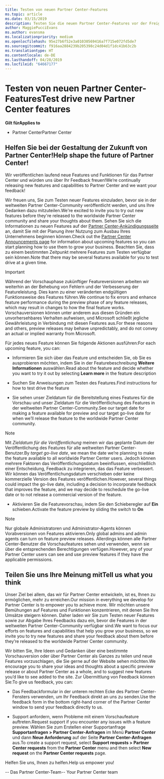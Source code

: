```yaml
---
title: Testen von neuen Partner Center-Features
ms.topic: article
ms.date: 03/15/2019
description: Testen Sie die neuen Partner Center-Features vor der Freigabe, und teilen Sie uns Ihre Meinung mit. Helfen Sie bei der Gestaltung der Zukunft von Partner Center!
author: MaggiePucciEvans
ms.author: evansma
ms.localizationpriority: medium
ms.openlocfilehash: 95e27b6f52e3a01030569416a7f715e072fd5de7
ms.sourcegitcommit: f916aa2884239b205398c24d04d1f1dc41b63c2b
ms.translationtype: HT
ms.contentlocale: de-DE
ms.lasthandoff: 04/28/2019
ms.locfileid: "64667177"
---
```

# <a name="test-drive-new-partner-center-features"></a><span data-ttu-id="2628f-104">Testen von neuen Partner Center-Features</span><span class="sxs-lookup"><span data-stu-id="2628f-104">Test drive new Partner Center features</span></span>

<span data-ttu-id="2628f-105">**Gilt für**</span><span class="sxs-lookup"><span data-stu-id="2628f-105">**Applies to**</span></span>

- <span data-ttu-id="2628f-106">Partner Center</span><span class="sxs-lookup"><span data-stu-id="2628f-106">Partner Center</span></span>

## <a name="help-shape-the-future-of-partner-center"></a><span data-ttu-id="2628f-107">Helfen Sie bei der Gestaltung der Zukunft von Partner Center!</span><span class="sxs-lookup"><span data-stu-id="2628f-107">Help shape the future of Partner Center!</span></span>

<span data-ttu-id="2628f-108">Wir veröffentlichen laufend neue Features und Funktionen für das Partner Center und würden uns über Ihr Feedback freuen!</span><span class="sxs-lookup"><span data-stu-id="2628f-108">We’re continually releasing new features and capabilities to Partner Center and we want your feedback!</span></span> 

<span data-ttu-id="2628f-109">Wir freuen uns, Sie zum Testen neuer Features einzuladen, bevor sie in der weltweiten Partner Center-Community veröffentlicht werden, und uns Ihre Gedanken dazu mitzuteilen.</span><span class="sxs-lookup"><span data-stu-id="2628f-109">We're excited to invite you to try out new features before they're released to the worldwide Partner Center community and share your thoughts about them.</span></span> <span data-ttu-id="2628f-110">Sehen Sie sich die Informationen zu neuen Features auf der [Partner Center-Ankündigungsseite](https://partnercenter.microsoft.com/pcv/announcements) an, damit Sie mit der Planung ihrer Nutzung zum Ausbau Ihres Unternehmens beginnen können.</span><span class="sxs-lookup"><span data-stu-id="2628f-110">Check out the [Partner Center Announcements page](https://partnercenter.microsoft.com/pcv/announcements) for information about upcoming features so you can start planning how to use them to grow your business.</span></span> <span data-ttu-id="2628f-111">Beachten Sie, dass zu einem bestimmten Zeitpunkt mehrere Features zum Testen verfügbar sein können.</span><span class="sxs-lookup"><span data-stu-id="2628f-111">Note that there may be several features available for you to test drive at a given time.</span></span>

> [!IMPORTANT]  
> <span data-ttu-id="2628f-112">Während der Vorschauphase zukünftiger Featureversionen arbeiten wir weiterhin an der Behebung von Fehlern und der Verbesserung der Featureleistung. Dies kann zu einer veränderten endgültigen Funktionsweise des Features führen.</span><span class="sxs-lookup"><span data-stu-id="2628f-112">We continue to fix errors and enhance feature performance during the preview phase of any feature releases, which may result in changes to how the final feature works.</span></span> <span data-ttu-id="2628f-113">Vorschauversionen können unter anderem aus diesen Gründen ein unvorhersehbares Verhalten aufweisen, und Microsoft schließt jegliche Gewährleistung in Verbindung mit diesen Features aus.</span><span class="sxs-lookup"><span data-stu-id="2628f-113">For these reasons and others, preview releases may behave unpredictably, and do not convey an actual or implied warranty from Microsoft.</span></span>

<span data-ttu-id="2628f-114">Für jedes neues Feature können Sie folgende Aktionen ausführen:</span><span class="sxs-lookup"><span data-stu-id="2628f-114">For each upcoming feature, you can:</span></span>

- <span data-ttu-id="2628f-115">Informieren Sie sich über das Feature und entscheiden Sie, ob Sie es ausprobieren möchten, indem Sie in der Featurebeschreibung **Weitere Informationen** auswählen.</span><span class="sxs-lookup"><span data-stu-id="2628f-115">Read about the feature and decide whether you want to try it out by selecting **Learn more** in the feature description</span></span> 

- <span data-ttu-id="2628f-116">Suchen Sie Anweisungen zum Testen des Features.</span><span class="sxs-lookup"><span data-stu-id="2628f-116">Find instructions for how to test drive the feature</span></span>

- <span data-ttu-id="2628f-117">Sie sehen unser Zieldatum für die Bereitstellung eines Features für die Vorschau und unser Zieldatum für die Veröffentlichung des Features in der weltweiten Partner Center-Community.</span><span class="sxs-lookup"><span data-stu-id="2628f-117">See our target date for making a feature available for preview and our target go-live date for when we’ll release the feature to the worldwide Partner Center community.</span></span>

> [!NOTE]  
>  <span data-ttu-id="2628f-118">Mit *Zieldatum für die Veröffentlichung* meinen wir das geplante Datum der Veröffentlichung des Features für alle weltweiten Partner Center-Benutzer.</span><span class="sxs-lookup"><span data-stu-id="2628f-118">By *target go-live date*, we mean the date we’re planning to make the feature available to all worldwide Partner Center users.</span></span> <span data-ttu-id="2628f-119">Jedoch können mehrere Faktoren das Veröffentlichungsdatum beeinflussen, einschließlich einer Entscheidung, Feedback zu integrieren, das das Feature verbessert. Wir können das Veröffentlichungsdatum verschieben oder keine kommerzielle Version des Features veröffentlichen.</span><span class="sxs-lookup"><span data-stu-id="2628f-119">However, several things could impact the go-live date, including a decision to incorporate feedback that improves the feature, and we may decide to reschedule the go-live date or to not release a commercial version of the feature.</span></span>  

- <span data-ttu-id="2628f-120">Aktivieren Sie die Featurevorschau, indem Sie den Schieberegler auf **Ein** schieben.</span><span class="sxs-lookup"><span data-stu-id="2628f-120">Activate the feature preview by sliding the switch to **On**</span></span>

> [!NOTE]  
>  <span data-ttu-id="2628f-121">Nur globale Administratoren und Administrator-Agents können Vorabversionen von Features aktivieren.</span><span class="sxs-lookup"><span data-stu-id="2628f-121">Only global admins and admin agents can turn on feature preview releases.</span></span> <span data-ttu-id="2628f-122">Allerdings können alle Partner Center-Benutzer die Vorschaufeatures sehen und verwenden, wenn sie über die entsprechenden Berechtigungen verfügen.</span><span class="sxs-lookup"><span data-stu-id="2628f-122">However, any of your Partner Center users can see and use preview features if they have the applicable permissions.</span></span>
 
## <a name="tell-us-what-you-think"></a><span data-ttu-id="2628f-123">Teilen Sie uns Ihre Meinung mit</span><span class="sxs-lookup"><span data-stu-id="2628f-123">Tell us what you think</span></span>

<span data-ttu-id="2628f-124">Unser Ziel bei allem, das wir für Partner Center entwickeln, ist es, Ihnen zu ermöglichen, mehr zu erreichen.</span><span class="sxs-lookup"><span data-stu-id="2628f-124">Our mission in everything we develop for Partner Center is to empower you to achieve more.</span></span> <span data-ttu-id="2628f-125">Wir möchten unsere Bemühungen auf Features und Funktionen konzentrieren, mit denen Sie Ihre Umsätze steigern können. Daher laden wir Sie zum Testen neuer Features sowie zur Abgabe Ihres Feedbacks dazu ein, bevor die Features in der weltweiten Partner Center-Community verfügbar sind.</span><span class="sxs-lookup"><span data-stu-id="2628f-125">We want to focus our efforts on features and capabilities that help you grow your business, so we invite you to try new features and share your feedback about them before they’re released to the worldwide Partner Center community.</span></span> 

<span data-ttu-id="2628f-126">Wir bitten Sie, Ihre Ideen und Gedanken über eine bestimmte Vorschauversion oder über Partner Center als Ganzes zu teilen und neue Features vorzuschlagen, die Sie gerne auf der Website sehen möchten.</span><span class="sxs-lookup"><span data-stu-id="2628f-126">We encourage you to share your ideas and thoughts about a specific preview release or about Partner Center as a whole, and to suggest new features you’d like to see added to the site.</span></span> <span data-ttu-id="2628f-127">Zur Übermittlung von Feedback können Sie:</span><span class="sxs-lookup"><span data-stu-id="2628f-127">To give us feedback, you can:</span></span>  

-   <span data-ttu-id="2628f-128">Das Feedbackformular in der unteren rechten Ecke des Partner Center-Fensters verwenden, um Ihr Feedback direkt an uns zu senden.</span><span class="sxs-lookup"><span data-stu-id="2628f-128">Use the feedback form in the bottom right-hand corner of the Partner Center window to send your feedback directly to us.</span></span> 

-   <span data-ttu-id="2628f-129">Support anfordern, wenn Probleme mit einem Vorschaufeature auftreten.</span><span class="sxs-lookup"><span data-stu-id="2628f-129">Request support if you encounter any issues with a feature preview.</span></span> <span data-ttu-id="2628f-130">Wählen Sie zum Erstellen einer Supportanfrage **Supportanfragen > Partner Center-Anfragen** im Menü **Partner Center** und dann **Neue Anforderung** auf der Seite **Partner Center-Anfragen** aus.</span><span class="sxs-lookup"><span data-stu-id="2628f-130">To create a support request, select **Support requests > Partner Center requests** from the **Partner Center** menu and then select **New request** on the **Partner Center requests** page.</span></span>

<span data-ttu-id="2628f-131">Helfen Sie uns, Ihnen zu helfen.</span><span class="sxs-lookup"><span data-stu-id="2628f-131">Help us empower you!</span></span>

<span data-ttu-id="2628f-132">-- Das Partner Center-Team</span><span class="sxs-lookup"><span data-stu-id="2628f-132">-- Your Partner Center team</span></span>

